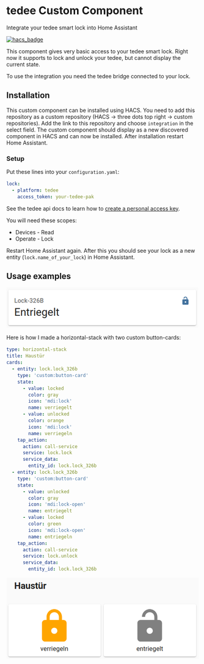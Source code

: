 # tedee Custom Component

Integrate your tedee smart lock into Home Assistant

[![hacs_badge](https://img.shields.io/badge/HACS-Custom-41BDF5.svg?style=for-the-badge)](https://github.com/hacs/integration)

This component gives very basic access to your tedee smart lock. Right now it supports to lock and unlock your tedee, but cannot display the current state.

To use the integration you need the tedee bridge connected to your lock.

## Installation

This custom component can be installed using HACS. You need to add this repository as a custom repository (HACS -> three dots top right -> custom repositories). Add the link to this repository and choose `integration` in the select field. The custom component should display as a new discovered component in HACS and can now be installed. After installation restart Home Assistant.

### Setup

Put these lines into your `configuration.yaml`:

```yaml
lock:
  - platform: tedee
    access_token: your-tedee-pak
```

See the tedee api docs to learn how to [create a personal access key](https://tedee-tedee-api-doc.readthedocs-hosted.com/en/latest/howtos/authenticate.html#personal-access-key).

You will need these scopes:

   - Devices - Read
   - Operate - Lock


Restart Home Assistant again. After this you should see your lock as a new entity (`lock.name_of_your_lock`) in Home Assistant.

## Usage examples

![Image of Tede Lock Entity](images/Lock_Entity.png)

Here is how I made a horizontal-stack with two custom button-cards:

```yaml
type: horizontal-stack
title: Haustür
cards:
  - entity: lock.lock_326b
    type: 'custom:button-card'
    state:
      - value: locked
        color: gray
        icon: 'mdi:lock'
        name: verriegelt
      - value: unlocked
        color: orange
        icon: 'mdi:lock'
        name: verriegeln
    tap_action:
      action: call-service
      service: lock.lock
      service_data:
        entity_id: lock.lock_326b
  - entity: lock.lock_326b
    type: 'custom:button-card'
    state:
      - value: unlocked
        color: gray
        icon: 'mdi:lock-open'
        name: entriegelt
      - value: locked
        color: green
        icon: 'mdi:lock-open'
        name: entriegeln
    tap_action:
      action: call-service
      service: lock.unlock
      service_data:
        entity_id: lock.lock_326b
```
![Image of Tede Lock with button-cards](images/Lock_two_button_cards.png)
